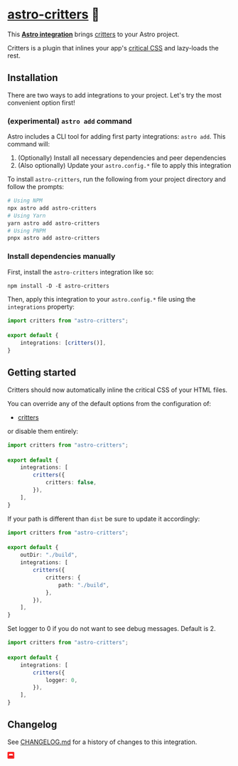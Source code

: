 # [astro-critters] 🦔

This **[Astro integration][astro-integration]** brings [critters][critters] to
your Astro project.

Critters is a plugin that inlines your app's [critical CSS] and lazy-loads the
rest.

## Installation

There are two ways to add integrations to your project. Let's try the most
convenient option first!

### (experimental) `astro add` command

Astro includes a CLI tool for adding first party integrations: `astro add`. This
command will:

1. (Optionally) Install all necessary dependencies and peer dependencies
2. (Also optionally) Update your `astro.config.*` file to apply this integration

To install `astro-critters`, run the following from your project directory and
follow the prompts:

```sh
# Using NPM
npx astro add astro-critters
# Using Yarn
yarn astro add astro-critters
# Using PNPM
pnpx astro add astro-critters
```

### Install dependencies manually

First, install the `astro-critters` integration like so:

```
npm install -D -E astro-critters
```

Then, apply this integration to your `astro.config.*` file using the
`integrations` property:

```ts
import critters from "astro-critters";

export default {
	integrations: [critters()],
}
```

## Getting started

Critters should now automatically inline the critical CSS of your HTML files.

You can override any of the default options from the configuration of:

-   [critters](https://github.com/GoogleChromeLabs/critters#usage)

or disable them entirely:

```ts
import critters from "astro-critters";

export default {
	integrations: [
		critters({
			critters: false,
		}),
	],
}
```

If your path is different than `dist` be sure to update it accordingly:

```ts
import critters from "astro-critters";

export default {
	outDir: "./build",
	integrations: [
		critters({
			critters: {
				path: "./build",
			},
		}),
	],
}
```

Set logger to 0 if you do not want to see debug messages. Default is 2.

```ts
import critters from "astro-critters";

export default {
	integrations: [
		critters({
			logger: 0,
		}),
	],
}
```

[astro-critters]: https://npmjs.org/astro-critters
[critters]: https://github.com/GoogleChromeLabs/critters
[astro-integration]: https://docs.astro.build/en/guides/integrations-guide/
[critical css]:
	https://www.smashingmagazine.com/2015/08/understanding-critical-css/

## Changelog

See [CHANGELOG.md](CHANGELOG.md) for a history of changes to this integration.

[![Lightrix logo](https://raw.githubusercontent.com/Lightrix/npm/main/.github/img/favicon.png "Built with Lightrix/npm")](https://github.com/Lightrix/npm)
